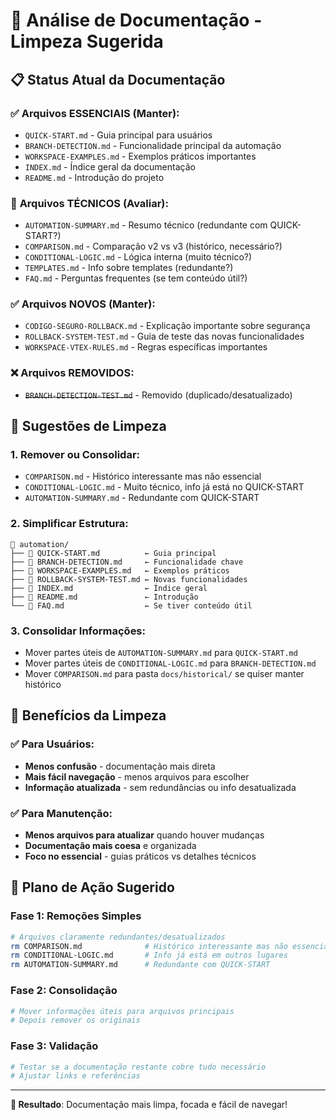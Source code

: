 # 🧹 Análise de Documentação - Limpeza Sugerida

## 📋 **Status Atual da Documentação**

### ✅ **Arquivos ESSENCIAIS (Manter):**
- `QUICK-START.md` - Guia principal para usuários
- `BRANCH-DETECTION.md` - Funcionalidade principal da automação
- `WORKSPACE-EXAMPLES.md` - Exemplos práticos importantes
- `INDEX.md` - Índice geral da documentação
- `README.md` - Introdução do projeto

### 🤔 **Arquivos TÉCNICOS (Avaliar):**
- `AUTOMATION-SUMMARY.md` - Resumo técnico (redundante com QUICK-START?)
- `COMPARISON.md` - Comparação v2 vs v3 (histórico, necessário?)
- `CONDITIONAL-LOGIC.md` - Lógica interna (muito técnico?)
- `TEMPLATES.md` - Info sobre templates (redundante?)
- `FAQ.md` - Perguntas frequentes (se tem conteúdo útil?)

### ✅ **Arquivos NOVOS (Manter):**
- `CODIGO-SEGURO-ROLLBACK.md` - Explicação importante sobre segurança
- `ROLLBACK-SYSTEM-TEST.md` - Guia de teste das novas funcionalidades
- `WORKSPACE-VTEX-RULES.md` - Regras específicas importantes

### ❌ **Arquivos REMOVIDOS:**
- ~~`BRANCH-DETECTION-TEST.md`~~ - Removido (duplicado/desatualizado)

## 🎯 **Sugestões de Limpeza**

### 1. **Remover ou Consolidar:**
- `COMPARISON.md` - Histórico interessante mas não essencial
- `CONDITIONAL-LOGIC.md` - Muito técnico, info já está no QUICK-START
- `AUTOMATION-SUMMARY.md` - Redundante com QUICK-START

### 2. **Simplificar Estrutura:**
```
📁 automation/
├── 📄 QUICK-START.md          ← Guia principal  
├── 📄 BRANCH-DETECTION.md     ← Funcionalidade chave
├── 📄 WORKSPACE-EXAMPLES.md   ← Exemplos práticos
├── 📄 ROLLBACK-SYSTEM-TEST.md ← Novas funcionalidades
├── 📄 INDEX.md                ← Índice geral
├── 📄 README.md               ← Introdução
└── 📄 FAQ.md                  ← Se tiver conteúdo útil
```

### 3. **Consolidar Informações:**
- Mover partes úteis de `AUTOMATION-SUMMARY.md` para `QUICK-START.md`
- Mover partes úteis de `CONDITIONAL-LOGIC.md` para `BRANCH-DETECTION.md`
- Mover `COMPARISON.md` para pasta `docs/historical/` se quiser manter histórico

## 🚀 **Benefícios da Limpeza**

### ✅ **Para Usuários:**
- **Menos confusão** - documentação mais direta
- **Mais fácil navegação** - menos arquivos para escolher
- **Informação atualizada** - sem redundâncias ou info desatualizada

### ✅ **Para Manutenção:**
- **Menos arquivos para atualizar** quando houver mudanças
- **Documentação mais coesa** e organizada
- **Foco no essencial** - guias práticos vs detalhes técnicos

## 📝 **Plano de Ação Sugerido**

### Fase 1: **Remoções Simples**
```bash
# Arquivos claramente redundantes/desatualizados
rm COMPARISON.md              # Histórico interessante mas não essencial
rm CONDITIONAL-LOGIC.md       # Info já está em outros lugares
rm AUTOMATION-SUMMARY.md      # Redundante com QUICK-START
```

### Fase 2: **Consolidação**
```bash
# Mover informações úteis para arquivos principais
# Depois remover os originais
```

### Fase 3: **Validação**
```bash
# Testar se a documentação restante cobre tudo necessário
# Ajustar links e referências
```

---

**🎯 Resultado**: Documentação mais limpa, focada e fácil de navegar!

